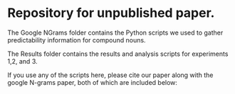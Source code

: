 # Repository for unpublished paper.

The Google NGrams folder contains the Python scripts we used to gather predictability information for compound nouns.

The Results folder contains the results and analysis scripts for experiments 1,2, and 3.

If you use any of the scripts here, please cite our paper along with the google N-grams paper, both of which are included below:


